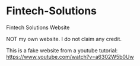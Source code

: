 # Fintech-Solutions
Fintech Solutions Website

NOT my own website. I do not claim any credit.

This is a fake website from a youtube tutorial: https://www.youtube.com/watch?v=a6302W5b0Uw
